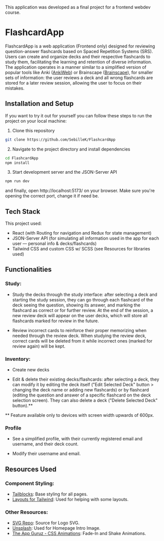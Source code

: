 This application was developed as a final project for a frontend webdev course.

# FlashcardApp

FlashcardApp is a web application (Frontend only) designed for reviewing question-answer flashcards based on Spaced Repetition Systems (SRS). Users can create and organize decks and their respective flashcards to study them, facilitating the learning and retention of diverse information. The application operates in a manner similar to a simplified version of popular tools like Anki ([AnkiWeb](https://apps.ankiweb.net/)) or Brainscape ([Brainscape](https://www.brainscape.com/)), for smaller sets of information: the user reviews a deck and all wrong flashcards are stored for a later review session, allowing the user to focus on their mistakes.

## Installation and Setup

If you want to try it out for yourself you can follow these steps to run the project on your local machine:

1. Clone this repository

```bash
git clone https://github.com/SebilleK/FlashcardApp
```

2. Navigate to the project directory and install dependencies

```bash
cd FlashcardApp
npm install
```

3. Start development server and the JSON-Server API

```bash
npm run dev
```

and finally, open http://localhost:5173/ on your browser. Make sure you're opening the correct port, change it if need be.

## Tech Stack

This project used:

- React (with Routing for navigation and Redux for state management)
- JSON-Server API (for simulating all information used in the app for each user — personal info & decks/flashcards)
- Tailwind CSS and custom CSS w/ SCSS (see Resources for libraries used)

## Functionalities

### Study:

- Study the decks through the study interface: after selecting a deck and starting the study session, they can go through each flashcard of the deck seeing the question, showing its answer, and marking the flashcard as correct or for further review. At the end of the session, a new review deck will appear on the user decks, which will store all flashcards marked for review in the future.

- Review incorrect cards to reinforce their proper memorizing when needed through the review deck. When studying the review deck, correct cards will be deleted from it while incorrect ones (marked for review again) will be kept.

### Inventory:

- Create new decks

- Edit & delete their existing decks/flashcards: after selecting a deck, they can modify it by editing the deck itself ("Edit Selected Deck" button > changing the deck name or adding new flashcards) or by flashcard (editing the question and answer of a specific flashcard on the deck selection screen). They can also delete a deck ("Delete Selected Deck" button).\*\*

\*\* Feature available only to devices with screen width upwards of 600px.

### Profile

- See a simplified profile, with their currently registered email and username, and their deck count.

- Modify their username and email.

## Resources Used

### Component Styling:

- [Tailblocks](https://tailblocks.cc/): Base styling for all pages.
- [Layouts for Tailwind](https://layoutsfortailwind.lalokalabs.dev/): Used for helping with some layouts.

### Other Resources:

- [SVG Repo](https://www.svgrepo.com/): Source for Logo SVG.
- [Unsplash](https://unsplash.com/): Used for Homepage Intro Image.
- [The App Guruz - CSS Animations](https://www.theappguruz.com/tag-tools/web/CSSAnimations/): Fade-In and Shake Animations.
